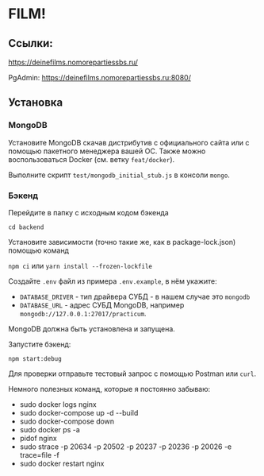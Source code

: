# FILM!

## Ссылки: 
https://deinefilms.nomorepartiessbs.ru/

PgAdmin: https://deinefilms.nomorepartiessbs.ru:8080/

## Установка

### MongoDB

Установите MongoDB скачав дистрибутив с официального сайта или с помощью пакетного менеджера вашей ОС. Также можно воспользоваться Docker (см. ветку `feat/docker`).

Выполните скрипт `test/mongodb_initial_stub.js` в консоли `mongo`.

### Бэкенд

Перейдите в папку с исходным кодом бэкенда

`cd backend`

Установите зависимости (точно такие же, как в package-lock.json) помощью команд

`npm ci` или `yarn install --frozen-lockfile`

Создайте `.env` файл из примера `.env.example`, в нём укажите:

* `DATABASE_DRIVER` - тип драйвера СУБД - в нашем случае это `mongodb` 
* `DATABASE_URL` - адрес СУБД MongoDB, например `mongodb://127.0.0.1:27017/practicum`.  

MongoDB должна быть установлена и запущена.

Запустите бэкенд:

`npm start:debug`

Для проверки отправьте тестовый запрос с помощью Postman или `curl`.

Немного полезных команд, которые я постоянно забываю:
- sudo docker logs nginx
- sudo docker-compose up -d --build
- sudo docker-compose down
- sudo docker ps -a
- pidof nginx
- sudo strace -p 20634 -p 20502 -p 20237 -p 20236 -p 20026 -e trace=file -f
- sudo docker restart nginx